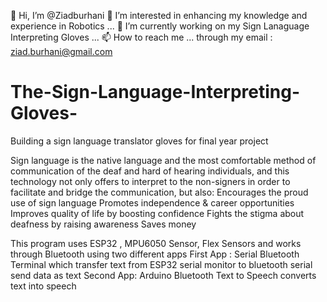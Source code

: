 👋 Hi, I’m @Ziadburhani
👀 I’m interested in enhancing my knowledge and experience in Robotics ...
🌱 I’m currently working on my Sign Lanaguage Interpreting Gloves ...
📫 How to reach me ... through my email : ziad.burhani@gmail.com

# The-Sign-Language-Interpreting-Gloves-
Building a sign language translator gloves for final year project 

Sign language is the native language and the most comfortable method of communication of the deaf and hard of hearing individuals, and this technology not only offers to interpret to the non-signers in order to facilitate and bridge the communication, but also: Encourages the proud use of sign language Promotes independence & career opportunities Improves quality of life by boosting confidence Fights the stigma about deafness by raising awareness Saves money

This program uses ESP32 , MPU6050 Sensor, Flex Sensors and works through Bluetooth using two different apps First App : Serial Bluetooth Terminal which transfer text from ESP32 serial monitor to bluetooth serial send data as text Second App: Arduino Bluetooth Text to Speech converts text into speech
